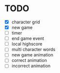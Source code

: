 # TODO

- [x] character grid
- [x] new game
- [ ] timer
- [ ] end game event
- [ ] local highscore
- [ ] multi character words
- [ ] new game animation
- [ ] correct animation
- [ ] incorrect animation